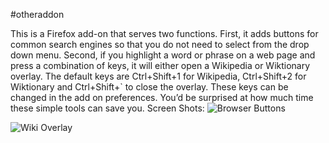 #otheraddon
<!--The Other Addon by Aaron E-J is licensed under a <a rel="license" href="http://creativecommons.org/licenses/by-nc-sa/4.0/">Creative Commons Attribution-NonCommercial-ShareAlike 4.0 International License</a>.
See <a xmlns:dct="http://purl.org/dc/terms/" href="http://otherrealm.org" rel="dct:source">http://otherrealm.org</a>.-->
This is a Firefox add-on that serves two functions.  First, it adds buttons for common search engines so that you do not need to select from the drop down menu.  Second, if you highlight a word or phrase on a web page and press a combination of keys, it will either open a Wikipedia or Wiktionary overlay.  The default keys are Ctrl+Shift+1 for Wikipedia, Ctrl+Shift+2 for Wiktionary and Ctrl+Shift+` to close the overlay.  These keys can be changed in the add on preferences.  You’d be surprised at how much time these simple tools can save you.
Screen Shots:
<img src="https://raw2.github.com/TheOtherRealm/otheraddonbeta/master/otheraddonbeta/screenshotofsearchbuttons.png" alt="Browser Buttons">

<img src="https://raw2.github.com/TheOtherRealm/otheraddonbeta/master/otheraddonbeta/screenshotofwikioverlay.png" alt="Wiki Overlay">
